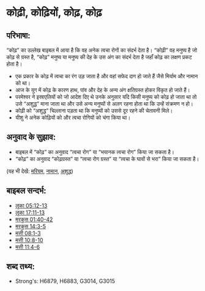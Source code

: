 # कोढ़ी, कोढ़ियों, कोढ़, कोढ़ #

## परिभाषा: ##

“कोढ़” का उल्लेख बाइबल में आया है कि वह अनेक त्वचा रोगों का संदर्भ देता है। “कोढ़ी” वह मनुष्य है जो कोढ़ से ग्रस्त है, “कोढ़” मनुष्य या मनुष्य की देह के उस अंग का संदर्भ देता है जहाँ कोढ़ का लक्षण प्रकट होता है।

* एक प्रकार के कोढ़ में त्वचा का रंग उड़ जाता है और वहां सफेद दाग हो जाते हैं जैसे मिर्याम और नामान को था।
* आज के युग में कोढ़ के कारण हाथ, पांव और देह के अन्य अंग क्षतिग्रस्त होकर विकृत हो जाते हैं।
* परमेश्वर ने इस्राएलियों को जो आदेश दिए थे उनके अनुसार यदि किसी मनुष्य को कोढ़ हो जाता था तो उसे “अशुद्ध” माना जाता था और उसे अन्य मनुष्यों से अलग रहना होता था कि उन्हें संक्रमण न हो।
* कोढ़ी को “अशुद्ध” चिल्लाना पड़ता था कि मनुष्यों को उससे दूर रहने की चेतावनी मिले।
* यीशु ने अनेक कोढ़ियों को और त्वचा रोगियों को चंगा किया था।

## अनुवाद के सुझाव: ##

* बाइबल में “कोढ़” का अनुवाद “त्वचा रोग” या “भयानक त्वचा रोग” किया जा सकता है।
* “कोढ़” का अनुवाद “कोढ़ग्रस्त” या “त्वचा रोग ग्रस्त” या “त्वचा के घावों से भरा” किया जा सकता है।

(यह भी देखें: [मरियम](../names/miriam.md), [नामान](../names/naaman.md), [अशुद्ध](../kt/unclean.md))

## बाइबल सन्दर्भ: ##

* [लूका 05:12-13](rc://en/tn/help/luk/05/12)
* [लूका 17:11-13](rc://en/tn/help/luk/17/11)
* [मरकुस 01:40-42](rc://en/tn/help/mrk/01/40)
* [मरकुस 14:3-5](rc://en/tn/help/mrk/14/03)
* [मत्ती 08:1-3](rc://en/tn/help/mat/08/01)
* [मत्ती 10:8-10](rc://en/tn/help/mat/10/08)
* [मत्ती 11:4-6](rc://en/tn/help/mat/11/04)

## शब्द तथ्य: ##

* Strong's: H6879, H6883, G3014, G3015
